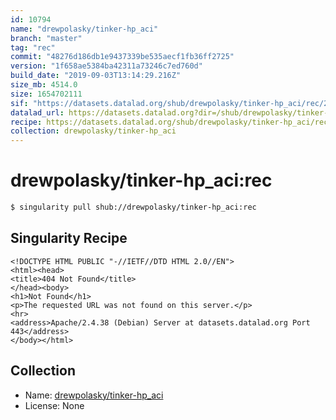 ```yaml
---
id: 10794
name: "drewpolasky/tinker-hp_aci"
branch: "master"
tag: "rec"
commit: "48276d186db1e9437339be535aecf1fb36ff2725"
version: "1f658ae5384ba42311a73246c7ed760d"
build_date: "2019-09-03T13:14:29.216Z"
size_mb: 4514.0
size: 1654702111
sif: "https://datasets.datalad.org/shub/drewpolasky/tinker-hp_aci/rec/2019-09-03-48276d18-1f658ae5/1f658ae5384ba42311a73246c7ed760d.sif"
datalad_url: https://datasets.datalad.org?dir=/shub/drewpolasky/tinker-hp_aci/rec/2019-09-03-48276d18-1f658ae5/
recipe: https://datasets.datalad.org/shub/drewpolasky/tinker-hp_aci/rec/2019-09-03-48276d18-1f658ae5/Singularity
collection: drewpolasky/tinker-hp_aci
---
```


# drewpolasky/tinker-hp_aci:rec

```bash
$ singularity pull shub://drewpolasky/tinker-hp_aci:rec
```

## Singularity Recipe

```singularity
<!DOCTYPE HTML PUBLIC "-//IETF//DTD HTML 2.0//EN">
<html><head>
<title>404 Not Found</title>
</head><body>
<h1>Not Found</h1>
<p>The requested URL was not found on this server.</p>
<hr>
<address>Apache/2.4.38 (Debian) Server at datasets.datalad.org Port 443</address>
</body></html>
```

## Collection

 - Name: [drewpolasky/tinker-hp_aci](https://github.com/drewpolasky/tinker-hp_aci)
 - License: None

